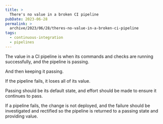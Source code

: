 ```yaml
---
title: >
  There's no value in a broken CI pipeline
pubDate: 2023-06-28
permalink: >
  archive/2023/06/28/theres-no-value-in-a-broken-ci-pipeline
tags:
  - continuous-integration
  - pipelines
---
```


The value in a CI pipeline is when its commands and checks are running successfully, and the pipeline is passing.

And then keeping it passing.

If the pipeline fails, it loses all of its value.

Passing should be its default state, and effort should be made to ensure it continues to pass.

If a pipeline fails, the change is not deployed, and the failure should be investigated and rectified so the pipeline is returned to a passing state and providing value.
